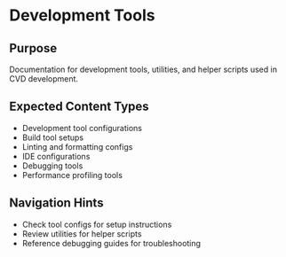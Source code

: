# Development Tools

## Purpose
Documentation for development tools, utilities, and helper scripts used in CVD development.

## Expected Content Types
- Development tool configurations
- Build tool setups
- Linting and formatting configs
- IDE configurations
- Debugging tools
- Performance profiling tools

## Navigation Hints
- Check tool configs for setup instructions
- Review utilities for helper scripts
- Reference debugging guides for troubleshooting